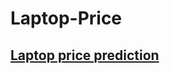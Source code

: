 # Laptop-Price
## [Laptop price prediction](https://khudaabaksh-laptop-price-main-tzvpzm.streamlit.app/#119665-11)
